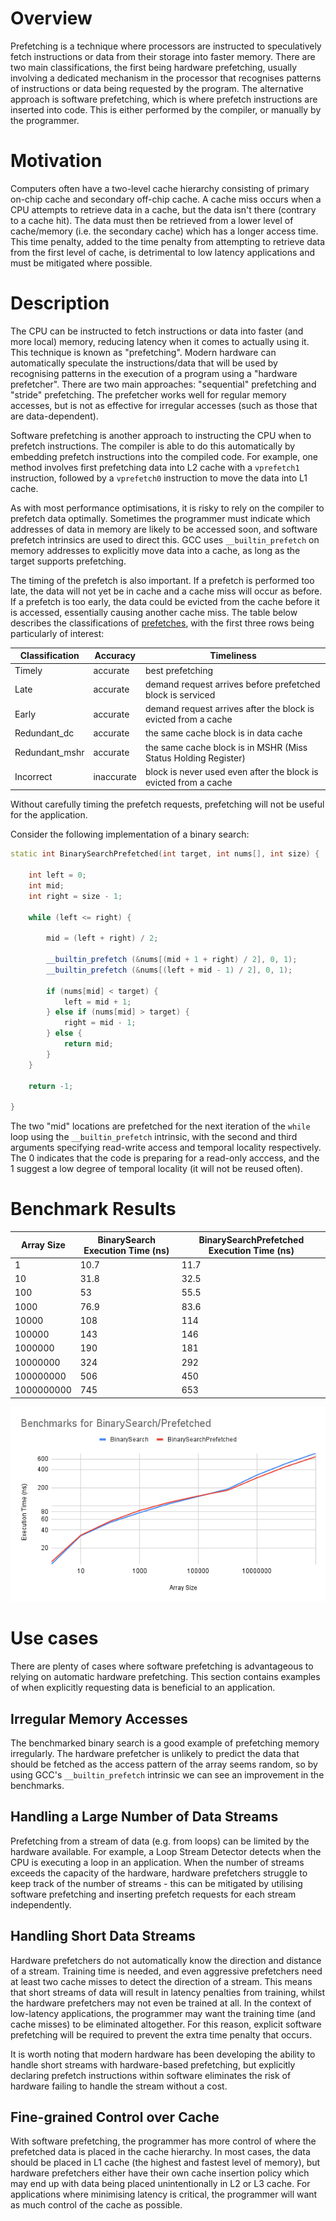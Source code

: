 # Overview

Prefetching is a technique where processors are instructed to speculatively fetch instructions or data from their storage into faster memory. There are two main classifications, the first being hardware prefetching, usually involving a dedicated mechanism in the processor that recognises patterns of instructions or data being requested by the program. The alternative approach is software prefetching, which is where prefetch instructions are inserted into code. This is either performed by the compiler, or manually by the programmer.

# Motivation

Computers often have a two-level cache hierarchy consisting of primary on-chip cache and secondary off-chip cache. A cache miss occurs when a CPU attempts to retrieve data in a cache, but the data isn't there (contrary to a cache hit). The data must then be retrieved from a lower level of cache/memory (i.e. the secondary cache) which has a longer access time. This time penalty, added to the time penalty from attempting to retrieve data from the first level of cache, is detrimental to low latency applications and must be mitigated where possible.

# Description

The CPU can be instructed to fetch instructions or data into faster (and more local) memory, reducing latency when it comes to actually using it. This technique is known as "prefetching". Modern hardware can automatically speculate the instructions/data that will be used by recognising patterns in the execution of a program using a "hardware prefetcher". There are two main approaches: "sequential" prefetching and "stride" prefetching. The prefetcher works well for regular memory accesses, but is not as effective for irregular accesses (such as those that are data-dependent).

Software prefetching is another approach to instructing the CPU when to prefetch instructions. The compiler is able to do this automatically by embedding prefetch instructions into the compiled code. For example, one method involves first prefetching data into L2 cache with a `vprefetch1` instruction, followed by a `vprefetch0` instruction to move the data into L1 cache.

As with most performance optimisations, it is risky to rely on the compiler to prefetch data optimally. Sometimes the programmer must indicate which addresses of data in memory are likely to be accessed soon, and software prefetch intrinsics are used to direct this. GCC uses `__builtin_prefetch` on memory addresses to explicitly move data into a cache, as long as the target supports prefetching.

The timing of the prefetch is also important. If a prefetch is performed too late, the data will not yet be in cache and a cache miss will occur as before. If a prefetch is too early, the data could be evicted from the cache before it is accessed, essentially causing another cache miss. The table below describes the classifications of [prefetches](https://faculty.cc.gatech.edu/~hyesoon/lee_taco12.pdf), with the first three rows being particularly of interest:

| Classification | Accuracy   | Timeliness                                                       |
|----------------|------------|------------------------------------------------------------------|
| Timely         | accurate   | best prefetching                                                 |
| Late           | accurate   | demand request arrives before prefetched block is serviced       |
| Early          | accurate   | demand request arrives after the block is evicted from a cache   |
| Redundant_dc   | accurate   | the same cache block is in data cache                            |
| Redundant_mshr | accurate   | the same cache block is in MSHR (Miss Status Holding Register)   |
| Incorrect      | inaccurate | block is never used even after the block is evicted from a cache |

Without carefully timing the prefetch requests, prefetching will not be useful for the application.

Consider the following implementation of a binary search:

```c++
static int BinarySearchPrefetched(int target, int nums[], int size) {
    
    int left = 0;
    int mid;
    int right = size - 1;

    while (left <= right) {

        mid = (left + right) / 2;

        __builtin_prefetch (&nums[(mid + 1 + right) / 2], 0, 1);
        __builtin_prefetch (&nums[(left + mid - 1) / 2], 0, 1);

        if (nums[mid] < target) {
            left = mid + 1;
        } else if (nums[mid] > target) {
            right = mid - 1;
        } else {
            return mid;
        }
    }

    return -1;

}
```

The two "mid" locations are prefetched for the next iteration of the `while` loop using the `__builtin_prefetch` intrinsic, with the second and third arguments specifying read-write access and temporal locality respectively. The 0 indicates that the code is preparing for a read-only acccess, and the 1 suggest a low degree of temporal locality (it will not be reused often).

# Benchmark Results

| Array Size | BinarySearch Execution Time (ns) | BinarySearchPrefetched Execution Time (ns) |
|------------|----------------------------------|--------------------------------------------|
|          1 |                             10.7 |                                       11.7 |
|         10 |                             31.8 |                                       32.5 |
|        100 |                               53 |                                       55.5 |
|       1000 |                             76.9 |                                       83.6 |
|      10000 |                              108 |                                        114 |
|     100000 |                              143 |                                        146 |
|    1000000 |                              190 |                                        181 |
|   10000000 |                              324 |                                        292 |
|  100000000 |                              506 |                                        450 |
| 1000000000 |                              745 |                                        653 |

![BinarySearch Benchmark Results](./images/BinarySearch.png)

# Use cases

There are plenty of cases where software prefetching is advantageous to relying on automatic hardware prefetching. This section contains examples of when explicitly requesting data is beneficial to an application.

## Irregular Memory Accesses

The benchmarked binary search is a good example of prefetching memory irregularly. The hardware prefetcher is unlikely to predict the data that should be fetched as the access pattern of the array seems random, so by using GCC's `__builtin_prefetch` intrinsic we can see an improvement in the benchmarks.

## Handling a Large Number of Data Streams

Prefetching from a stream of data (e.g. from loops) can be limited by the hardware available. For example, a Loop Stream Detector detects when the CPU is executing a loop in an application. When the number of streams exceeds the capacity of the hardware, hardware prefetchers struggle to keep track of the number of streams - this can be mitigated by utilising software prefetching and inserting prefetch requests for each stream independently. 

## Handling Short Data Streams

Hardware prefetchers do not automatically know the direction and distance of a stream. Training time is needed, and even aggressive prefetchers need at least two cache misses to detect the direction of a stream. This means that short streams of data will result in latency penalties from training, whilst the hardware prefetchers may not even be trained at all. In the context of low-latency applications, the programmer may want the training time (and cache misses) to be eliminated altogether. For this reason, explicit software prefetching will be required to prevent the extra time penalty that occurs. 

It is worth noting that modern hardware has been developing the ability to handle short streams with hardware-based prefetching, but explicitly declaring prefetch instructions within software eliminates the risk of hardware failing to handle the stream without a cost.

## Fine-grained Control over Cache

With software prefetching, the programmer has more control of where the prefetched data is placed in the cache hierarchy. In most cases, the data should be placed in L1 cache (the highest and fastest level of memory), but hardware prefetchers either have their own cache insertion policy which may end up with data being placed unintentionally in L2 or L3 cache. For applications where minimising latency is critical, the programmer will want as much control of the cache as possible.